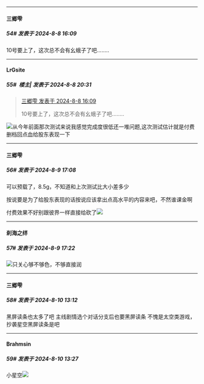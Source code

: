 ﻿
*****

####  三郷雫  
##### 54#       发表于 2024-8-8 16:09

10号要上了，这次总不会有幺蛾子了吧........


*****

####  LrGsite  
##### 55#         楼主| 发表于 2024-8-8 20:31

<blockquote><a href="httphttps://bbs.saraba1st.com/2b/forum.php?mod=redirect&amp;goto=findpost&amp;pid=65834603&amp;ptid=2159873" target="_blank">三郷雫 发表于 2024-8-8 16:09</a>

10号要上了，这次总不会有幺蛾子了吧........</blockquote>
<img src="https://static.saraba1st.com/image/smiley/face2017/165.png">从今年前面那次测试来说我感觉完成度很低还一堆问题,这次测试估计就是付费删档回点血给股东表现一下


*****

####  三郷雫  
##### 56#       发表于 2024-8-9 17:08

可以预载了，8.5g，不知道和上次测试比大小差多少

按说要是为了给股东表现的话按说应该拿出点高水平的内容来吧，不然谁课金啊

付费效果不好别跟彼界一样直接给砍了<img src="https://static.saraba1st.com/image/smiley/face2017/067.png" referrerpolicy="no-referrer">


*****

####  刹海之绊  
##### 57#       发表于 2024-8-9 17:22

<img src="https://static.saraba1st.com/image/smiley/face2017/001.png" referrerpolicy="no-referrer">只关心够不够色，不够直接润


*****

####  三郷雫  
##### 58#       发表于 2024-8-10 13:12

黑屏读条也太多了吧
主线剧情选个对话分支后也要黑屏读条
不愧是太空类游戏，抄袭星空黑屏读条是吧


*****

####  Brahmsin  
##### 59#       发表于 2024-8-10 13:27

小星空<img src="https://static.saraba1st.com/image/smiley/face2017/001.png" referrerpolicy="no-referrer">

